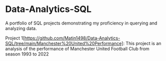 # Data-Analytics-SQL
A portfolio of SQL projects demonstrating my proficiency in querying and analyzing data.

Project 1[https://github.com/Matin1498/Data-Analytics-SQL/tree/main/Manchester%20United%20Performance]: This project is an analysis of the performance of Manchester United Football Club from season 1993 to 2022
